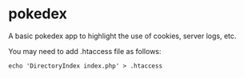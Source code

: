 # pokedex

A basic pokedex app to highlight the use of cookies, server logs, etc.

You may need to add .htaccess file as follows:

```
echo 'DirectoryIndex index.php' > .htaccess
```